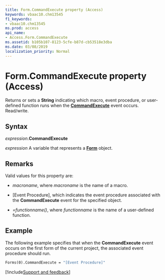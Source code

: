 ```yaml
---
title: Form.CommandExecute property (Access)
keywords: vbaac10.chm13545
f1_keywords:
- vbaac10.chm13545
ms.prod: access
api_name:
- Access.Form.CommandExecute
ms.assetid: b105b107-8123-5cfe-b87d-cb53518e3dba
ms.date: 03/08/2019
localization_priority: Normal
---
```



# Form.CommandExecute property (Access)

Returns or sets a **String** indicating which macro, event procedure, or user-defined function runs when the **[CommandExecute](Access.Form.CommandExecute(even).md)** event occurs. Read/write.


## Syntax

_expression_.**CommandExecute**

_expression_ A variable that represents a **[Form](Access.Form.md)** object.


## Remarks

Valid values for this property are:

- _macroname_, where _macroname_ is the name of a macro.

- [Event Procedure], which indicates the event procedure associated with the **CommandExecute** event for the specified object.

- _=functionname()_, where _functionname_ is the name of a user-defined function.


## Example

The following example specifies that when the **CommandExecute** event occurs on the first form of the current project, the associated event procedure should run.

```vb
Forms(0).CommandExecute = "[Event Procedure]"
```



[!include[Support and feedback](~/includes/feedback-boilerplate.md)]